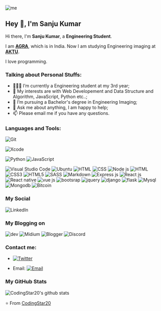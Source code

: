 ![me](https://github.com/L1cardo/L1cardo/raw/master/assets/me.gif)

## Hey 👋, I'm Sanju Kumar  

Hi there, I'm **Sanju Kumar**, a **Engineering Student**.

I am **[AGRA](https://en.wikipedia.org/wiki/Agra)**, which is in India. Now I am studying Engineering imaging at **[AKTU](https://aktu.ac.in/)**.

I love programming.

### Talking about Personal Stuffs:

- 👨🏽‍💻 I’m currently a Engineering student at my 3rd year; 
- 🤔 My interests are with Web Developement and Data Structure and Algorithm, JavaScript, Python etc..;
- 💼 I’m pursuing a Bachelor's degree in Engineering Imaging;
- 💬 Ask me about anything, I am happy to help;
- 📫 Please email me if you have any questions.

### Languages and Tools:

![Git](https://img.shields.io/badge/Git-F05032?style=flat-square&logo=Git&logoColor=white)
<!-- ![Swift](https://img.shields.io/badge/Swift-FA7343?style=flat-square&logo=Swift&logoColor=white) -->
![Xcode](https://img.shields.io/badge/Xcode-1575F9?style=flat-square&logo=Xcode&logoColor=white)
<!-- ![Apple](https://img.shields.io/badge/iPhone_and_MacBook-999999?style=flat-square&logo=Apple&logoColor=white) -->
![Python](https://img.shields.io/badge/Python-14354C?style=for-the-badge&logo=python&logoColor=white)
![JavaScript](https://img.shields.io/badge/JavaScript-F7DF1E?style=for-the-badge&logo=javascript&logoColor=black)

![Visual Studio Code](https://img.shields.io/badge/Visual_Studio_Code-007ACC?style=flat-square&logo=Visual-Studio-Code&logoColor=white)
![Ubuntu](https://img.shields.io/badge/Ubuntu-E95420?style=for-the-badge&logo=ubuntu&logoColor=white)
![HTML](https://img.shields.io/badge/HTML-239120?style=for-the-badge&logo=html5&logoColor=white)
![CSS](https://img.shields.io/badge/CSS-239120?&style=for-the-badge&logo=css3&logoColor=white)
![Node js](https://img.shields.io/badge/Node.js-43853D?style=for-the-badge&logo=node.js&logoColor=white)
![HTML](https://img.shields.io/badge/HTML-239120?style=for-the-badge&logo=html5&logoColor=white)
![CSS3](https://img.shields.io/badge/CSS3-1572B6?style=for-the-badge&logo=css3&logoColor=white)
![HTML5](https://img.shields.io/badge/HTML5-E34F26?style=for-the-badge&logo=html5&logoColor=white)
![SASS](https://img.shields.io/badge/Sass-CC6699?style=for-the-badge&logo=sass&logoColor=white)
![Markdown](https://img.shields.io/badge/Markdown-000000?style=for-the-badge&logo=markdown&logoColor=white)
![Express js](https://img.shields.io/badge/Express.js-404D59?style=for-the-badge)
![React js](https://img.shields.io/badge/React-20232A?style=for-the-badge&logo=react&logoColor=61DAFB)
![React native](https://img.shields.io/badge/React_Native-20232A?style=for-the-badge&logo=react&logoColor=61DAFB)
![vue js](https://img.shields.io/badge/Vue.js-35495E?style=for-the-badge&logo=vue.js&logoColor=4FC08D)
![bootsrap](https://img.shields.io/badge/Bootstrap-563D7C?style=for-the-badge&logo=bootstrap&logoColor=white)
![jquery](https://img.shields.io/badge/jQuery-0769AD?style=for-the-badge&logo=jquery&logoColor=white)
![django](https://img.shields.io/badge/Django-092E20?style=for-the-badge&logo=django&logoColor=white)
![flask](https://img.shields.io/badge/Flask-000000?style=for-the-badge&logo=flask&logoColor=white)
![Mysql](https://img.shields.io/badge/MySQL-00000F?style=for-the-badge&logo=mysql&logoColor=white)
![Mongodb](https://img.shields.io/badge/MongoDB-4EA94B?style=for-the-badge&logo=mongodb&logoColor=white)
![Bitcoin](https://img.shields.io/badge/Bitcoin-000000?style=for-the-badge&logo=bitcoin&logoColor=white)


### My Social 
![LinkedIn](https://img.shields.io/badge/LinkedIn-0077B5?style=for-the-badge&logo=linkedin&logoColor=white)

### My Blogging on
![dev](https://img.shields.io/badge/dev.to-0A0A0A?style=for-the-badge&logo=dev.to&logoColor=white)
![Midium](https://img.shields.io/badge/Medium-12100E?style=for-the-badge&logo=medium&logoColor=white)
![Blogger](https://img.shields.io/badge/Blogger-FF5722?style=for-the-badge&logo=blogger&logoColor=white)
![Discord](https://img.shields.io/badge/Discord-7289DA?style=for-the-badge&logo=discord&logoColor=white)


### Contact me:

<!-- - Personal website: [![website](https://img.shields.io/badge/https://licardo.cn-3693F3?style=flat-square&logo=icloud&logoColor=white)](https://licardo.cn) -->
<!-- - Twitter: [![Twitter](https://img.shields.io/badge/@AlbertAbdilim-1DA1F2?style=flat-square&logo=twitter&logoColor=white)](https://twitter.com/Love_programmin) -->
- [![Twitter](https://img.shields.io/twitter/url/https/twitter.com/cloudposse.svg?style=social&label=Follow%20%40cloudposse)](https://twitter.com/Love_programmin)
 
<!-- - Weibo: [![Weibo](https://img.shields.io/badge/@Albert__Abdilim-E6162D?style=flat-square&logo=sina-weibo&logoColor=white)](https://weibo.com/1935602951) -->
- Email: [![Email](https://img.shields.io/badge/jsondata74@gmail.com-D14836?style=flat-square&logo=gmail&logoColor=white)](mailto:jsondata74@gmail.com)

### My GitHub Stats

![CodingStar20's github stats](https://github-readme-stats.vercel.app/api?username=CodingStar20&show_icons=true)

⭐️ From [CodingStar20](https://github.com/CodingStar20)
